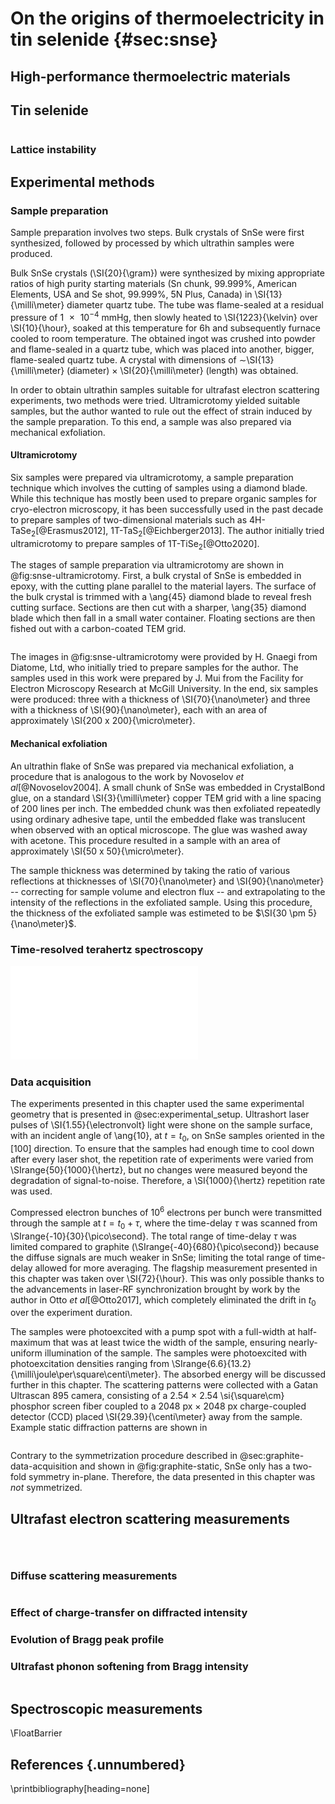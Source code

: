 
# On the origins of thermoelectricity in tin selenide {#sec:snse}

## High-performance thermoelectric materials

## Tin selenide

```{.matplotlib file="figures/snse/bz.py" caption="In-plane section of the Brillouin zone of SnSe."}
```

### Lattice instability

## Experimental methods

### Sample preparation

Sample preparation involves two steps. Bulk crystals of SnSe were first synthesized, followed by processed by which ultrathin samples were produced.

Bulk SnSe crystals (\SI{20}{\gram}) were synthesized by mixing appropriate ratios of high purity starting materials (Sn chunk, 99.999\%, American Elements, USA and Se shot, 99.999\%, 5N Plus, Canada) in \SI{13}{\milli\meter} diameter quartz tube. The tube was flame-sealed at a residual pressure of $\SI{1e-4}{\mmHg}$, then slowly heated to \SI{1223}{\kelvin} over \SI{10}{\hour}, soaked at this temperature for 6h and subsequently furnace cooled to room temperature. The obtained ingot was crushed into powder and flame-sealed in a quartz tube, which was placed into another, bigger, flame-sealed quartz tube. A crystal with dimensions of $\sim$\SI{13}{\milli\meter} (diameter) $\times$ \SI{20}{\milli\meter} (length) was obtained.

In order to obtain ultrathin samples suitable for ultrafast electron scattering experiments, two methods were tried. Ultramicrotomy yielded suitable samples, but the author wanted to rule out the effect of strain induced by the sample preparation. To this end, a sample was also prepared via mechanical exfoliation.

#### Ultramicrotomy

Six samples were prepared via ultramicrotomy, a sample preparation technique which involves the cutting of samples using a diamond blade. While this technique has mostly been used to prepare organic samples for cryo-electron microscopy, it has been successfully used in the past decade to prepare samples of two-dimensional materials such as 4H-TaSe$_2$[@Erasmus2012], 1T-TaS$_2$[@Eichberger2013]. The author initially tried ultramicrotomy to prepare samples of 1T-TiSe$_2$[@Otto2020].


The stages of sample preparation via ultramicrotomy are shown in @fig:snse-ultramicrotomy. First, a bulk crystal of SnSe is embedded in epoxy, with the cutting plane parallel to the material layers. The surface of the bulk crystal is trimmed with a \ang{45} diamond blade to reveal fresh cutting surface. Sections are then cut with a sharper, \ang{35} diamond blade which then fall in a small water container. Floating sections are then fished out with a carbon-coated TEM grid. 

```{.matplotlib #fig:snse-ultramicrotomy file="figures/snse/sample.py" caption="Stages of sample preparation via ultramicrotome. **a)** Prism of SnSe embedded in epoxy.  **b)** 4x magnification on the cut surface shown in a) shows large crystalline plateaus. **c)** Surface of embedded SnSe prism after trimming with a \ang{45} diamond knife. **d)** \SI{60}{\nano\meter} section of SnSe cut with a \ang{35} diamond knife. "}
```

The images in @fig:snse-ultramicrotomy were provided by H. Gnaegi from Diatome, Ltd, who initially tried to prepare samples for the author. The samples used in this work were prepared by J. Mui from the Facility for Electron Microscopy Research at McGill University. In the end, six samples were produced: three with a thickness of \SI{70}{\nano\meter} and three with a thickness of \SI{90}{\nano\meter}, each with an area of approximately \SI{200 x 200}{\micro\meter}.

#### Mechanical exfoliation

An ultrathin flake of SnSe was prepared via mechanical exfoliation, a procedure that is analogous to the work by Novoselov *et al*[@Novoselov2004]. A small chunk of SnSe was embedded in CrystalBond glue, on a standard \SI{3}{\milli\meter} copper TEM grid with a line spacing of 200 lines per inch. The embedded chunk was then exfoliated repeatedly using ordinary adhesive tape, until the embedded flake was translucent when observed with an optical microscope. The glue was washed away with acetone. This procedure resulted in a sample with an area of approximately \SI{50 x 50}{\micro\meter}.

The sample thickness was determined by taking the ratio of various reflections at thicknesses of \SI{70}{\nano\meter} and \SI{90}{\nano\meter} -- correcting for sample volume and electron flux -- and extrapolating to the intensity of the reflections in the exfoliated sample. Using this procedure, the thickness of the exfoliated sample was estimeted to be $\SI{30 \pm 5}{\nano\meter}$.

### Time-resolved terahertz spectroscopy

![Experimental diagram of the THz time-domain spectroscopy experiments. BS1/2: Beamsplitter. L1/2: Focusing lens. BBO: $\beta$-Barium borate crystal. PM1/2/3/4: Parabolic mirror. APD: Avalanche photodiode.](diagrams/thz_setup.pdf)

### Data acquisition

The experiments presented in this chapter used the same experimental geometry that is presented in @sec:experimental_setup. Ultrashort laser pulses of \SI{1.55}{\electronvolt} light were shone on the sample surface, with an incident angle of \ang{10}, at $t=t_0$, on SnSe samples oriented in the $[100]$ direction. To ensure that the samples had enough time to cool down after every laser shot, the repetition rate of experiments were varied from \SIrange{50}{1000}{\hertz}, but no changes were measured beyond the degradation of signal-to-noise. Therefore, a \SI{1000}{\hertz} repetition rate was used. 

Compressed electron bunches of $10^6$ electrons per bunch were transmitted through the sample at $t=t_0 + \tau$, where the time-delay $\tau$ was scanned from \SIrange{-10}{30}{\pico\second}. The total range of time-delay $\tau$ was limited compared to graphite (\SIrange{-40}{680}{\pico\second}) because the diffuse signals are much weaker in SnSe; limiting the total range of time-delay allowed for more averaging. The flagship measurement presented in this chapter was taken over \SI{72}{\hour}. This was only possible thanks to the advancements in laser-RF synchronization brought by work by the author in Otto *et al*[@Otto2017], which completely eliminated the drift in $t_0$ over the experiment duration.

The samples were photoexcited with a pump spot with a full-width at half-maximum that was at least twice the width of the sample, ensuring nearly-uniform illumination of the sample. The samples were photoexcited with photoexcitation densities ranging from \SIrange{6.6}{13.2}{\milli\joule\per\square\centi\meter}. The absorbed energy will be discussed further in this chapter. The scattering patterns were collected with a Gatan Ultrascan 895 camera, consisting of a 2.54 × 2.54 \si{\square\cm} phosphor screen fiber coupled to a 2048 px × 2048 px charge-coupled detector (CCD) placed \SI{29.39}{\centi\meter} away from the sample. Example static diffraction patterns are shown in 

```{.matplotlib #fig:snse-diff-static file="figures/snse/diff-static.py" caption="Comparison of static diffraction patterns from samples prepared via two techniques. **a)** \SI{90}{\nano\meter}-thick sample prepared via ultramicrotome. **b)** \SI{30}{\nano\meter}-thick samples prepared via mechanical exfoliation."}
```

Contrary to the symmetrization procedure described in @sec:graphite-data-acquisition and shown in @fig:graphite-static, SnSe only has a two-fold symmetry in-plane. Therefore, the data presented in this chapter was *not* symmetrized.

## Ultrafast electron scattering measurements

```{.matplotlib #fig:snse-diffuse file="figures/snse/diffuse.py" caption=""}
```

```{.matplotlib file="figures/snse/highsym.py" caption="Comparison of the diffuse intensity dynamics at various in-plane high-symmetry points."}
```

```{.matplotlib file="figures/snse/widths.py" caption="Dynamics of the width and position of various Bragg peaks following photoexcitation. For every time-delay, Bragg peaks were fit with a Gaussian function. In the right column, the change in full-width at half-maximum $\Delta \sigma$ is shown over time. In the left column, the absolute shift in the center position of the peak $\Delta x_c$ is shown, as a percentage of the average full-width at half-maximum $\bar{\sigma}$. For all plots, the error bars represent the covariance of fit parameter."}
```

### Diffuse scattering measurements

```{.matplotlib file="figures/snse/forbidden.py" caption="Comparison of the relative intensity change $\Delta I / I_0$ at $\Gamma$, for the integration geometry described in @fig:snse-diffuse. **a)** Diffuse intensity dynamics near reflections allowed by the $Pnma$ space group. **b)** Diffuse intensity dynamics near reflections that are forbidden by the $Pnma$ space group. These reflections probably arise from the double scattering of allowed reflections."}
```

### Effect of charge-transfer on diffracted intensity

### Evolution of Bragg peak profile

### Ultrafast phonon softening from Bragg intensity

```{.matplotlib file="figures/snse/softening.py" caption="Measurement of the softening of the TO$_c$ mode, extracted directly from the transient Debye-Waller dynamics, assuming that atomic vibrational amplitude only changes based on TO$_c$ renormalization at early times ($\tau < \SI{1}{\pico\second}$). Color bar shows associated absorbed energy per cell $E_c$. \textbf{Inset} Increase in isotropic mean-square-displacement of all atoms, due to the change in vibrational frequency of the TO$_c$ mode exclusively. Boxes are used to represent error bars along both axes."}
```

## Spectroscopic measurements

\FloatBarrier
## References {.unnumbered}
\printbibliography[heading=none]
